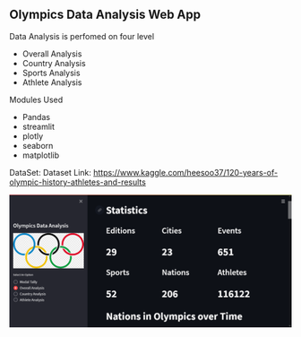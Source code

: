 ## Olympics Data Analysis Web App

Data Analysis is perfomed on four level
  - Overall Analysis
  - Country Analysis
  - Sports Analysis
  - Athlete Analysis

Modules Used
  - Pandas
  - streamlit
  - plotly
  - seaborn
  - matplotlib


DataSet: Dataset Link: https://www.kaggle.com/heesoo37/120-years-of-olympic-history-athletes-and-results

![img](https://github.com/Siddharthbadal/Olympics-Data-Analysis-web-app/blob/main/images/olympics.png)

